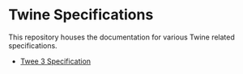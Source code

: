 # Twine Specifications

This repository houses the documentation for various Twine related specifications.

* [Twee 3 Specification](https://github.com/iftechfoundation/twine-specs/blob/master/twee-3-specification.md)
